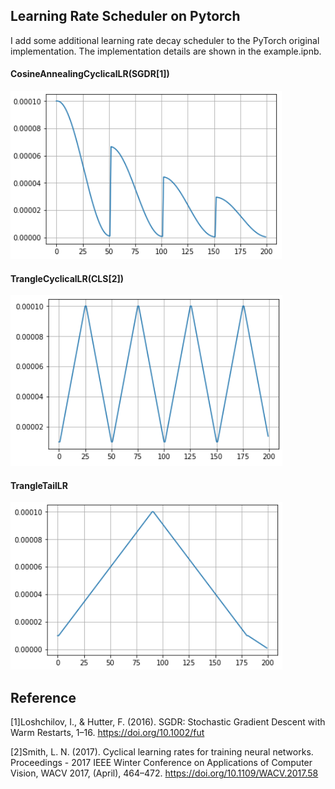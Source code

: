 ## Learning Rate Scheduler on Pytorch
I add some additional learning rate decay scheduler to the PyTorch original implementation. The implementation details are shown in the example.ipnb. 



#### CosineAnnealingCyclicalLR(SGDR[1])
![CosineAnnealingCyclical](./img/CosineAnnealingCyclical.png)


#### TrangleCyclicalLR(CLS[2])
![TrangleCyclical](./img/TrangleCyclical.png)


#### TrangleTailLR
![TrangleTail](./img/TrangleTail.png)


## Reference
[1]Loshchilov, I., & Hutter, F. (2016). SGDR: Stochastic Gradient Descent with Warm Restarts, 1–16. https://doi.org/10.1002/fut

[2]Smith, L. N. (2017). Cyclical learning rates for training neural networks. Proceedings - 2017 IEEE Winter Conference on Applications of Computer Vision, WACV 2017, (April), 464–472. https://doi.org/10.1109/WACV.2017.58